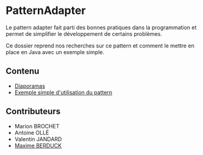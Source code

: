 # PatternAdapter

Le pattern adapter fait parti des bonnes pratiques dans la programmation et permet de simplifier le développement de certains problèmes. 

Ce dossier reprend nos recherches sur ce pattern et comment le mettre en place en Java avec un exemple simple.

## Contenu

* [Diaporamas](https://github.com/MaximeBerduck/PatternAdapter/blob/master/Desktop/Pattern.pdf)
* [Exemple simple d'utilisation du pattern](https://github.com/MaximeBerduck/PatternAdapter/tree/master/Desktop/DUT/2A/PT/Projet/Adapter_HDMI2VGA)

## Contributeurs

* Marion BROCHET
* Antoine OLLÉ
* Valentin JANDARD
* [Maxime BERDUCK](https://github.com/MaximeBerduck)
